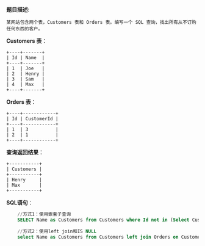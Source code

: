 **题目描述**:

    某网站包含两个表，Customers 表和 Orders 表。编写一个 SQL 查询，找出所有从不订购任何东西的客户。

**Customers 表**：

    +----+-------+
    | Id | Name  |
    +----+-------+
    | 1  | Joe   |
    | 2  | Henry |
    | 3  | Sam   |
    | 4  | Max   |
    +----+-------+
    
**Orders 表**：

    +----+------------+
    | Id | CustomerId |
    +----+------------+
    | 1  | 3          |
    | 2  | 1          |
    +----+------------+

**查询返回结果**：

    +-----------+
    | Customers |
    +-----------+
    | Henry     |
    | Max       |
    +-----------+

**SQL语句**：
```Sql
    //方式1：使用嵌套子查询
    SELECT Name as Customers from Customers where Id not in (Select CustomerId from Orders)
    
    //方式2：使用left join和IS NULL
    select Name as Customers from Customers left join Orders on Customers.Id = Orders.CustomersId where Orders.CustomerId is null
```
